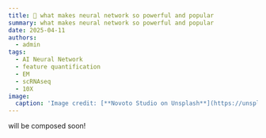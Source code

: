 ```yaml
---
title: 🧬 what makes neural network so powerful and popular 
summary: what makes neural network so powerful and popular  
date: 2025-04-11
authors:
  - admin
tags:
  - AI Neural Network
  - feature quantification
  - EM
  - scRNAseq
  - 10X
image:
  caption: 'Image credit: [**Novoto Studio on Unsplash**](https://unsplash.com)'
---
```


will be composed soon!

